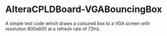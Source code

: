 AlteraCPLDBoard-VGABouncingBox
==============================

A simple test code which draws a coloured box to a VGA screen with resolution 800x600 at a refresh rate of 72Hz.
